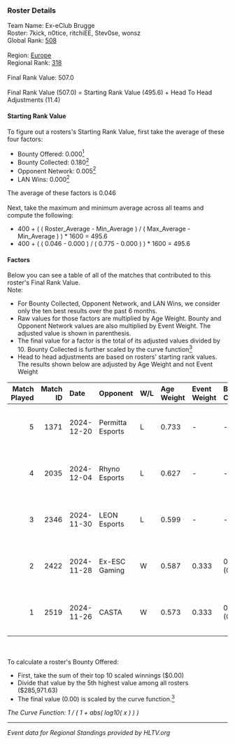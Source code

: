 ### Roster Details<br />
Team Name: Ex-eClub Brugge<br />
Roster: 7kick, n0tice, ritchiEE, Stev0se, wonsz<br />
Global Rank: [508](../../standings_global_2025_02_28.md)<br />
<br />
Region: [Europe]( ../../standings_europe_2025_02_28.md)<br />
Regional Rank: [318]( ../../standings_europe_2025_02_28.md)<br />
<br />
Final Rank Value:  507.0<br />
<br />
Final Rank Value (507.0) = Starting Rank Value (495.6) + Head To Head Adjustments (11.4)<br />

#### Starting Rank Value<br />
To figure out a rosters's Starting Rank Value, first take the average of these four factors:<br />
- Bounty Offered: 0.000[<sup>1</sup>](#table2)
- Bounty Collected: 0.180[<sup>2</sup>](#table1)
- Opponent Network: 0.005[<sup>2</sup>](#table1)
- LAN Wins: 0.000[<sup>2</sup>](#table1)

The average of these factors is 0.046<br />
<br />
Next, take the maximum and minimum average across all teams and compute the following:<br />
- 400 + ( ( Roster_Average - Min_Average ) / ( Max_Average - Min_Average ) ) * 1600 = 495.6
- 400 + ( ( 0.046 - 0.000 ) / ( 0.775 - 0.000 ) ) * 1600 = 495.6


#### Factors<br />
Below you can see a table of all of the matches that contributed to this roster's Final Rank Value.<br />
Note:<br />

- For Bounty Collected, Opponent Network, and LAN Wins, we consider only the ten best results over the past 6 months.
- Raw values for those factors are multiplied by Age Weight. Bounty and Opponent Network values are also multiplied by Event Weight. The adjusted value is shown in parenthesis.
- The final value for a factor is the total of its adjusted values divided by 10. Bounty Collected is further scaled by the curve function[<sup>3</sup>](#curveFunction)
- Head to head adjustments are based on rosters' starting rank values. The results shown below are adjusted by Age Weight and not Event Weight
<span id="table1"></span><br />


| Match Played | Match ID | Date       | Opponent         | W/L | Age Weight | Event Weight | Bounty Collected | Opponent Network | LAN Wins  | H2H Adj. | Roster                                  |
| -: | -: | :- | :- | :- | :- | :- | :- | :- | :- | -: | :- |
|            5 |     1371 | 2024-12-20 | Permitta Esports | L   | 0.733      | -            | -                | -                | -         |    -3.02 | 7kick, n0tice, ritchiEE, Stev0se, wonsz |
|            4 |     2035 | 2024-12-04 | Rhyno Esports    | L   | 0.627      | -            | -                | -                | -         |    -2.12 | 7kick, n0tice, ottob, ritchiEE, Stev0se |
|            3 |     2346 | 2024-11-30 | LEON Esports     | L   | 0.599      | -            | -                | -                | -         |    -3.32 | 7kick, n0tice, ottob, ritchiEE, Stev0se |
|            2 |     2422 | 2024-11-28 | Ex-ESC Gaming    | W   | 0.587      | 0.333        | 0.001 (0.000)    | 0.263 (0.051)    | 0 (0.000) |    13.31 | 7kick, n0tice, ottob, ritchiEE, Stev0se |
|            1 |     2519 | 2024-11-26 | CASTA            | W   | 0.573      | 0.333        | 0.000 (0.000)    | 0.000 (0.000)    | 0 (0.000) |     6.58 | 7kick, n0tice, ottob, ritchiEE, Stev0se |

<br />
<span id="table2"></span><br />
To calculate a roster's Bounty Offered:<br />

- First, take the sum of their top 10 scaled winnings ($0.00)
- Divide that value by the 5th highest value among all rosters ($285,971.63)
- The final value (0.00) is scaled by the curve function.[<sup>3</sup>](#curveFunction)

<span id="curveFunction"></span>_The Curve Function: 1 / ( 1 + abs( log10( x ) ) )_<br />

---
_Event data for Regional Standings provided by HLTV.org_<br />
